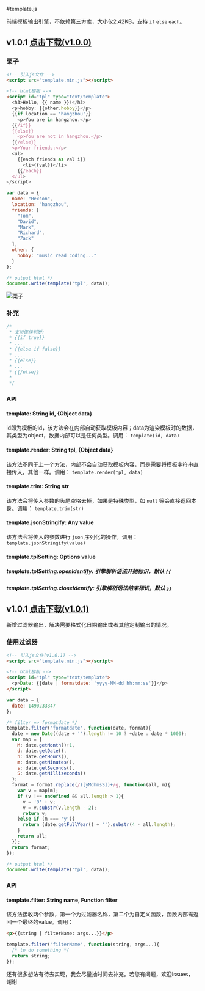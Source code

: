 #template.js

前端模板输出引擎，不依赖第三方库，大小仅2.42KB，支持 `if` `else` `each`。

## v1.0.1 <a href="//hexson.win/lib/template/1.0.0/template.min.js" target="_blank">点击下载(v1.0.0)</a>

### 栗子

```html
<!-- 引入js文件 -->
<script src="template.min.js"></script>

<!-- html模板 -->
<script id="tpl" type="text/template">
  <h3>Hello, {{ name }}!</h3>
  <p>hobby: {{other.hobby}}</p>
  {{if location == 'hangzhou'}}
    <p>You are in hangzhou.</p>
  {{/if}}
  {{else}}
    <p>You are not in hangzhou.</p>
  {{/else}}
  <p>Your friends:</p>
  <ul>
    {{each friends as val i}}
      <li>{{val}}</li>
    {{/each}}
  </ul>
</script>
```

```javascript
var data = {
  name: "Hexson",
  location: "hangzhou",
  friends: [
    "Tom",
    "David",
    "Mark",
    "Richard",
    "Zack"
  ],
  other: {
    hobby: "music read coding..."
  }
};

/* output html */
document.write(template('tpl', data));
```

![栗子](https://wx2.sinaimg.cn/large/005EkSOcly9fdvu2ymplej30g408w0u0.jpg)

### 补充

```javascript
/*
 * 支持连续判断:
 * {{if true}}
 * ...
 * {{else if false}}
 * ...
 * {{else}}
 * ...
 * {{/else}}
 * 
 */
```

### API

#### template: String id, {Object data}

id即为模板的id，该方法会在内部自动获取模板内容；data为渲染模板时的数据，其类型为object，数据内部可以是任何类型。调用： `template(id, data)`

#### template.render: String tpl, {Object data}

该方法不同于上一个方法，内部不会自动获取模板内容，而是需要将模板字符串直接传入，其他一样。调用： `template.render(tpl, data)`

#### template.trim: String str

该方法会将传入参数的头尾空格去掉，如果是特殊类型，如 `null` 等会直接返回本身。调用： `template.trim(str)`

#### template.jsonStringify: Any value

该方法会将传入的参数进行 `json` 序列化的操作。调用： `template.jsonStringify(value)`

#### template.tplSetting: Options value

##### template.tplSetting.openIdentify: 引擎解析语法开始标识，默认 `{{`

##### template.tplSetting.closeIdentify: 引擎解析语法结束标识，默认 `}}`

## v1.0.1 <a href="//hexson.win/lib/template/1.0.1/template.min.js" target="_blank">点击下载(v1.0.1)</a>

新增过滤器输出，解决需要格式化日期输出或者其他定制输出的情况。

### 使用过滤器

```html
<!-- 引入js文件(v1.0.1) -->
<script src="template.min.js"></script>

<!-- html模板 -->
<script id="tpl" type="text/template">
  <p>Date: {{date | formatdate: 'yyyy-MM-dd hh:mm:ss'}}</p>
</script>
```

```javascript
var data = {
  date: 1490233347
};

/* filter => formatdate */
template.filter('formatdate', function(date, format){
  date = new Date((date + '').length != 10 ? +date : date * 1000);
  var map = {
    M: date.getMonth()+1,
    d: date.getDate(),
    h: date.getHours(),
    m: date.getMinutes(),
    s: date.getSeconds(),
    S: date.getMilliseconds()
  };
  format = format.replace(/([yMdhmsS])+/g, function(all, m){
    var v = map[m];
    if (v !== undefined && all.length > 1){
      v = '0' + v;
      v = v.substr(v.length - 2);
      return v;
    }else if (m === 'y'){
      return (date.getFullYear() + '').substr(4 - all.length);
    }
    return all;
  });
  return format;
});

/* output html */
document.write(template('tpl', data));
```

### API

#### template.filter: String name, Function filter

该方法接收两个参数，第一个为过滤器名称，第二个为自定义函数，函数内部需返回一个最终的value。调用：

```html
<p>{{string | filterName: args...}}</p>
```

```javascript
template.filter('filterName', function(string, args...){
  /* to do something */
  return string;
});
```

还有很多想法有待去实现，我会尽量抽时间去补充。若您有问题，欢迎Issues，谢谢